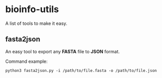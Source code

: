 # bioinfo-utils
A list of tools to make it easy.


## fasta2json

An easy tool to export any **FASTA** file to **JSON** format.

Command example:
```{python}
python3 fasta2json.py -i /path/to/file.fasta -o /path/to/file.json
```